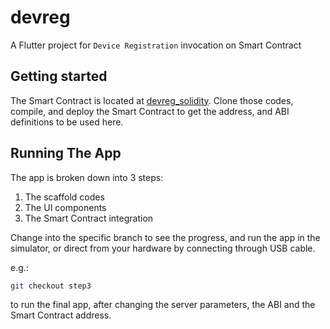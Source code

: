# devreg

A Flutter project for `Device Registration` invocation on Smart Contract

## Getting started

The Smart Contract is located at [devreg_solidity](https://github.com/mhishami/devreg_solidity).
Clone those codes, compile, and deploy the Smart Contract to get the address, and ABI definitions to be used here.

## Running The App

The app is broken down into 3 steps:
  1. The scaffold codes
  2. The UI components
  3. The Smart Contract integration
  
Change into the specific branch to see the progress, and run the app in the simulator, or direct from your hardware by connecting through USB cable.

e.g.:
```bash
git checkout step3
```
to run the final app, after changing the server parameters, the ABI and the Smart Contract address.

